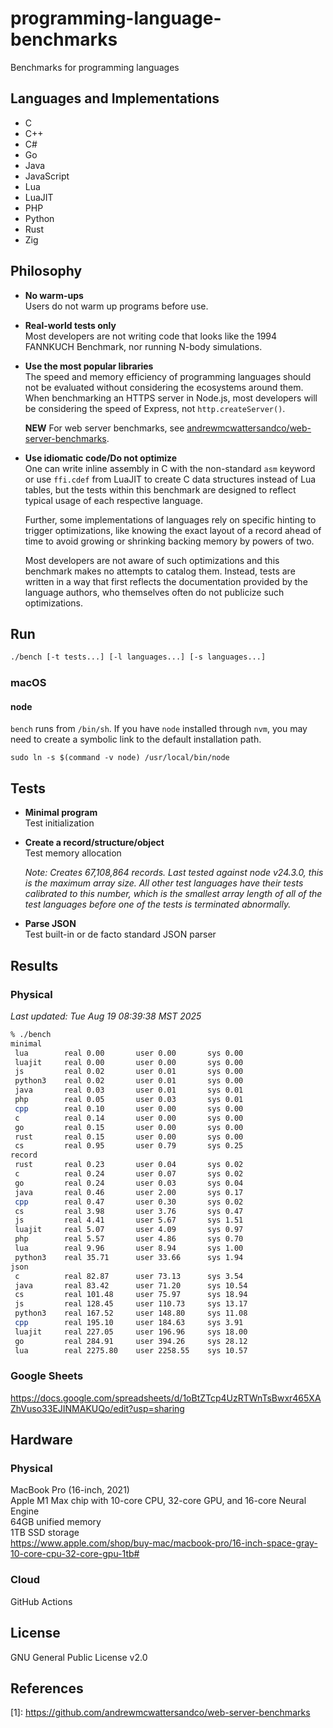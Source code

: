 # programming-language-benchmarks
Benchmarks for programming languages

## Languages and Implementations
* C
* C++
* C#
* Go
* Java
* JavaScript
* Lua
* LuaJIT
* PHP
* Python
* Rust
* Zig

## Philosophy
* **No warm-ups**  
  Users do not warm up programs before use.
* **Real-world tests only**  
  Most developers are not writing code that looks like the 1994 FANNKUCH
  Benchmark, nor running N-body simulations.
* **Use the most popular libraries**  
  The speed and memory efficiency of programming languages should not be
  evaluated without considering the ecosystems around them. When benchmarking
  an HTTPS server in Node.js, most developers will be considering the speed of
  Express, not `http.createServer()`.

  **NEW** For web server benchmarks, see [andrewmcwattersandco/web-server-benchmarks][1].

* **Use idiomatic code/Do not optimize**  
  One can write inline assembly in C with the non-standard `asm` keyword or use
  `ffi.cdef` from LuaJIT to create C data structures instead of Lua tables, but
  the tests within this benchmark are designed to reflect typical usage of each
  respective language.

  Further, some implementations of languages rely on specific hinting to
  trigger optimizations, like knowing the exact layout of a record ahead of
  time to avoid growing or shrinking backing memory by powers of two.

  Most developers are not aware of such optimizations and this benchmark makes
  no attempts to catalog them. Instead, tests are written in a way that first
  reflects the documentation provided by the language authors, who themselves
  often do not publicize such optimizations.

## Run
```sh
./bench [-t tests...] [-l languages...] [-s languages...]
```

### macOS
#### node
`bench` runs from `/bin/sh`. If you have `node` installed through `nvm`, you may
need to create a symbolic link to the default installation path.
```
sudo ln -s $(command -v node) /usr/local/bin/node
```

## Tests
* **Minimal program**  
  Test initialization
* **Create a record/structure/object**  
  Test memory allocation

  _Note: Creates 67,108,864 records. Last tested against node v24.3.0, this is
  the maximum array size. All other test languages have their tests calibrated
  to this number, which is the smallest array length of all of the test
  languages before one of the tests is terminated abnormally._
* **Parse JSON**  
  Test built-in or de facto standard JSON parser

## Results
### Physical
*Last updated: Tue Aug 19 08:39:38 MST 2025*
```sh
% ./bench
minimal
 lua        real 0.00       user 0.00       sys 0.00	
 luajit     real 0.00       user 0.00       sys 0.00	
 js         real 0.02       user 0.01       sys 0.00	
 python3    real 0.02       user 0.01       sys 0.00	
 java       real 0.03       user 0.01       sys 0.01	
 php        real 0.05       user 0.03       sys 0.01	
 cpp        real 0.10       user 0.00       sys 0.00	
 c          real 0.14       user 0.00       sys 0.00	
 go         real 0.15       user 0.00       sys 0.00	
 rust       real 0.15       user 0.00       sys 0.00
 cs         real 0.95       user 0.79       sys 0.25	
record
 rust       real 0.23       user 0.04       sys 0.02
 c          real 0.24       user 0.07       sys 0.02	
 go         real 0.24       user 0.03       sys 0.04	
 java       real 0.46       user 2.00       sys 0.17	
 cpp        real 0.47       user 0.30       sys 0.02	
 cs         real 3.98       user 3.76       sys 0.47	
 js         real 4.41       user 5.67       sys 1.51	
 luajit     real 5.07       user 4.09       sys 0.97	
 php        real 5.57       user 4.86       sys 0.70	
 lua        real 9.96       user 8.94       sys 1.00	
 python3    real 35.71      user 33.66      sys 1.94	
json
 c          real 82.87      user 73.13      sys 3.54	
 java       real 83.42      user 71.20      sys 10.54	
 cs         real 101.48     user 75.97      sys 18.94	
 js         real 128.45     user 110.73     sys 13.17	
 python3    real 167.52     user 148.80     sys 11.08	
 cpp        real 195.10     user 184.63     sys 3.91	
 luajit     real 227.05     user 196.96     sys 18.00	
 go         real 284.91     user 394.26     sys 28.12	
 lua        real 2275.80    user 2258.55    sys 10.57	
```

### Google Sheets
https://docs.google.com/spreadsheets/d/1oBtZTcp4UzRTWnTsBwxr465XAZhVuso33EJINMAKUQo/edit?usp=sharing

## Hardware
### Physical
MacBook Pro (16-inch, 2021)  
Apple M1 Max chip with 10-core CPU, 32-core GPU, and 16-core Neural Engine  
64GB unified memory  
1TB SSD storage  
https://www.apple.com/shop/buy-mac/macbook-pro/16-inch-space-gray-10-core-cpu-32-core-gpu-1tb#

### Cloud
GitHub Actions

## License
GNU General Public License v2.0

## References
\[1]: https://github.com/andrewmcwattersandco/web-server-benchmarks

[1]: https://github.com/andrewmcwattersandco/web-server-benchmarks

